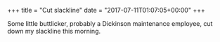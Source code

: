 +++
title = "Cut slackline"
date = "2017-07-11T01:07:05+00:00"
+++

Some little buttlicker, probably a Dickinson maintenance employee, cut down my slackline this morning.
			
